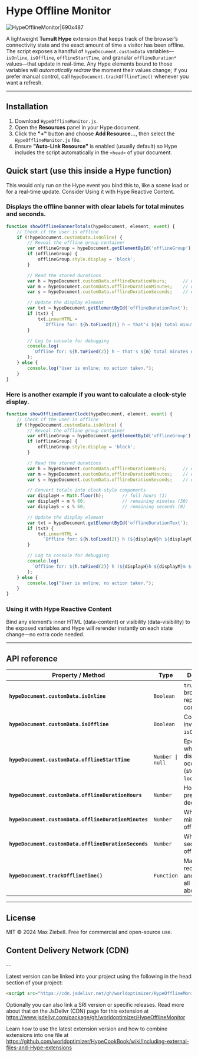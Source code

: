 
# Hype Offline Monitor
![HypeOfflineMonitor|690x487](https://playground.maxziebell.de/Hype/OfflineMonitor/HypeOfflineMonitor.jpg)

A lightweight **Tumult Hype** extension that keeps track of the browser’s connectivity state and the exact amount of time a visitor has been offline. The script exposes a handful of `hypeDocument.customData` variables—`isOnline`, `isOffline`, `offlineStartTime`, and granular `offlineDuration*` values—that update in real-time. Any Hype elements bound to those variables will _automatically redraw_ the moment their values change; if you prefer manual control, call `hypeDocument.trackOfflineTime()` whenever you want a refresh.

---

## Installation
1.  Download `HypeOfflineMonitor.js`.
2.  Open the **Resources** panel in your Hype document.
3.  Click the **"+"** button and choose **Add Resource…**, then select the `HypeOfflineMonitor.js` file.
4.  Ensure **"Auto-Link Resource"** is enabled (usually default) so Hype includes the script automatically in the `<head>` of your document.


## Quick start (use this inside a Hype function)

This would only run on the Hype event you bind this to, like a scene load or for a real-time update. Consider Using it with Hype Reactive Content. 

### Displays the offline banner with clear labels for total minutes and seconds.
```javascript
function showOfflineBannerTotals(hypeDocument, element, event) {
    // Check if the user is offline
    if (!hypeDocument.customData.isOnline) {
        // Reveal the offline group container
        var offlineGroup = hypeDocument.getElementById('offlineGroup');
        if (offlineGroup) {
            offlineGroup.style.display = 'block';
        }

        // Read the stored durations
        var h = hypeDocument.customData.offlineDurationHours;      // e.g. 1.5 (decimal hours)
        var m = hypeDocument.customData.offlineDurationMinutes;    // e.g. 90 (total minutes)
        var s = hypeDocument.customData.offlineDurationSeconds;    // e.g. 5400 (total seconds)

        // Update the display element
        var txt = hypeDocument.getElementById('offlineDurationText');
        if (txt) {
            txt.innerHTML =
              `Offline for: ${h.toFixed(2)} h — that's ${m} total minutes or ${s} total seconds.`;
        }

        // Log to console for debugging
        console.log(
          `Offline for: ${h.toFixed(2)} h — that's ${m} total minutes or ${s} total seconds.`
        );
    } else {
        console.log("User is online; no action taken.");
    }
}
```

### Here is another example if you want to calculate a clock-style display. 
```javascript
function showOfflineBannerClock(hypeDocument, element, event) {
    // Check if the user is offline
    if (!hypeDocument.customData.isOnline) {
        // Reveal the offline group container
        var offlineGroup = hypeDocument.getElementById('offlineGroup');
        if (offlineGroup) {
            offlineGroup.style.display = 'block';
        }

        // Read the stored durations
        var h = hypeDocument.customData.offlineDurationHours;      // e.g. 1.5 (decimal hours)
        var m = hypeDocument.customData.offlineDurationMinutes;    // e.g. 90 (total minutes)
        var s = hypeDocument.customData.offlineDurationSeconds;    // e.g. 5400 (total seconds)

        // Convert totals into clock-style components
        var displayH = Math.floor(h);       // full hours (1)
        var displayM = m % 60;              // remaining minutes (30)
        var displayS = s % 60;              // remaining seconds (0)

        // Update the display element
        var txt = hypeDocument.getElementById('offlineDurationText');
        if (txt) {
            txt.innerHTML =
              `Offline for: ${h.toFixed(2)} h (${displayH}h ${displayM}m ${displayS}s)`;
        }

        // Log to console for debugging
        console.log(
          `Offline for: ${h.toFixed(2)} h (${displayH}h ${displayM}m ${displayS}s)`
        );
    } else {
        console.log("User is online; no action taken.");
    }
}
```

### Using it with Hype Reactive Content

Bind any element’s inner HTML (data-content) or visibility (data-visibility) to the exposed variables and Hype will rerender instantly on each state change—no extra code needed.

---

## API reference

| Property / Method                                    | Type             | Description                                                             |
| ---------------------------------------------------- | ---------------- | ----------------------------------------------------------------------- |
| **`hypeDocument.customData.isOnline`**               | `Boolean`        | `true` when the browser reports connectivity.                           |
| **`hypeDocument.customData.isOffline`**              | `Boolean`        | Convenience inverse of `isOnline`.                                      |
| **`hypeDocument.customData.offlineStartTime`**       | `Number \| null` | Epoch ms when the first disconnect occurred (stored in `localStorage`). |
| **`hypeDocument.customData.offlineDurationHours`**   | `Number`         | Hours offline, precise to 4 decimals.                                   |
| **`hypeDocument.customData.offlineDurationMinutes`** | `Number`         | Whole minutes offline.                                                  |
| **`hypeDocument.customData.offlineDurationSeconds`** | `Number`         | Whole seconds offline.                                                  |
| **`hypeDocument.trackOfflineTime()`**                | `Function`       | Manually recomputes and updates all of the above.                       |

---

## License

MIT © 2024 Max Ziebell. Free for commercial and open-source use.


## Content Delivery Network (CDN)
--

Latest version can be linked into your project using the following in the head section of your project:

```html
<script src="https://cdn.jsdelivr.net/gh/worldoptimizer/HypeOfflineMonitor/HypeOfflineMonitor.min.js"></script>
```
Optionally you can also link a SRI version or specific releases. 
Read more about that on the JsDelivr (CDN) page for this extension at https://www.jsdelivr.com/package/gh/worldoptimizer/HypeOfflineMonitor

Learn how to use the latest extension version and how to combine extensions into one file at
https://github.com/worldoptimizer/HypeCookBook/wiki/Including-external-files-and-Hype-extensions
